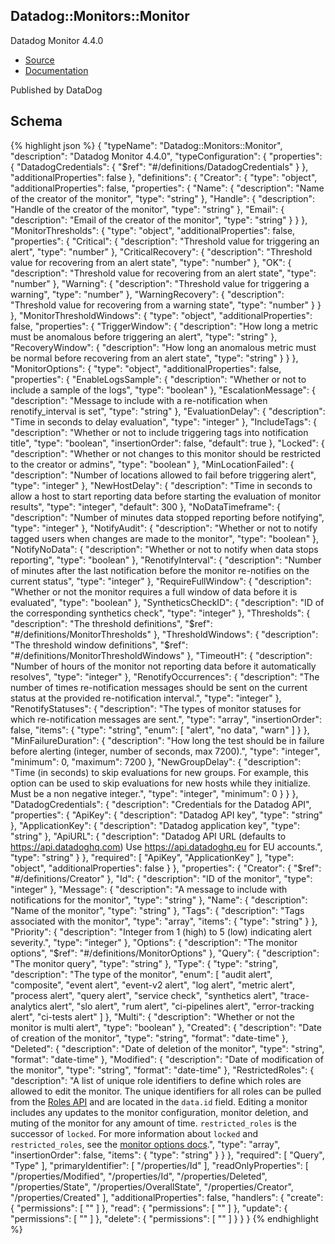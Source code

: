 
## Datadog::Monitors::Monitor

Datadog Monitor 4.4.0

- [Source]() 
- [Documentation]()

Published by DataDog

## Schema
{% highlight json %}
{
    "typeName": "Datadog::Monitors::Monitor",
    "description": "Datadog Monitor 4.4.0",
    "typeConfiguration": {
        "properties": {
            "DatadogCredentials": {
                "$ref": "#/definitions/DatadogCredentials"
            }
        },
        "additionalProperties": false
    },
    "definitions": {
        "Creator": {
            "type": "object",
            "additionalProperties": false,
            "properties": {
                "Name": {
                    "description": "Name of the creator of the monitor",
                    "type": "string"
                },
                "Handle": {
                    "description": "Handle of the creator of the monitor",
                    "type": "string"
                },
                "Email": {
                    "description": "Email of the creator of the monitor",
                    "type": "string"
                }
            }
        },
        "MonitorThresholds": {
            "type": "object",
            "additionalProperties": false,
            "properties": {
                "Critical": {
                    "description": "Threshold value for triggering an alert",
                    "type": "number"
                },
                "CriticalRecovery": {
                    "description": "Threshold value for recovering from an alert state",
                    "type": "number"
                },
                "OK": {
                    "description": "Threshold value for recovering from an alert state",
                    "type": "number"
                },
                "Warning": {
                    "description": "Threshold value for triggering a warning",
                    "type": "number"
                },
                "WarningRecovery": {
                    "description": "Threshold value for recovering from a warning state",
                    "type": "number"
                }
            }
        },
        "MonitorThresholdWindows": {
            "type": "object",
            "additionalProperties": false,
            "properties": {
                "TriggerWindow": {
                    "description": "How long a metric must be anomalous before triggering an alert",
                    "type": "string"
                },
                "RecoveryWindow": {
                    "description": "How long an anomalous metric must be normal before recovering from an alert state",
                    "type": "string"
                }
            }
        },
        "MonitorOptions": {
            "type": "object",
            "additionalProperties": false,
            "properties": {
                "EnableLogsSample": {
                    "description": "Whether or not to include a sample of the logs",
                    "type": "boolean"
                },
                "EscalationMessage": {
                    "description": "Message to include with a re-notification when renotify_interval is set",
                    "type": "string"
                },
                "EvaluationDelay": {
                    "description": "Time in seconds to delay evaluation",
                    "type": "integer"
                },
                "IncludeTags": {
                    "description": "Whether or not to include triggering tags into notification title",
                    "type": "boolean",
                    "insertionOrder": false,
                    "default": true
                },
                "Locked": {
                    "description": "Whether or not changes to this monitor should be restricted to the creator or admins",
                    "type": "boolean"
                },
                "MinLocationFailed": {
                    "description": "Number of locations allowed to fail before triggering alert",
                    "type": "integer"
                },
                "NewHostDelay": {
                    "description": "Time in seconds to allow a host to start reporting data before starting the evaluation of monitor results",
                    "type": "integer",
                    "default": 300
                },
                "NoDataTimeframe": {
                    "description": "Number of minutes data stopped reporting before notifying",
                    "type": "integer"
                },
                "NotifyAudit": {
                    "description": "Whether or not to notify tagged users when changes are made to the monitor",
                    "type": "boolean"
                },
                "NotifyNoData": {
                    "description": "Whether or not to notify when data stops reporting",
                    "type": "boolean"
                },
                "RenotifyInterval": {
                    "description": "Number of minutes after the last notification before the monitor re-notifies on the current status",
                    "type": "integer"
                },
                "RequireFullWindow": {
                    "description": "Whether or not the monitor requires a full window of data before it is evaluated",
                    "type": "boolean"
                },
                "SyntheticsCheckID": {
                    "description": "ID of the corresponding synthetics check",
                    "type": "integer"
                },
                "Thresholds": {
                    "description": "The threshold definitions",
                    "$ref": "#/definitions/MonitorThresholds"
                },
                "ThresholdWindows": {
                    "description": "The threshold window definitions",
                    "$ref": "#/definitions/MonitorThresholdWindows"
                },
                "TimeoutH": {
                    "description": "Number of hours of the monitor not reporting data before it automatically resolves",
                    "type": "integer"
                },
                "RenotifyOccurrences": {
                    "description": "The number of times re-notification messages should be sent on the current status at the provided re-notification interval.",
                    "type": "integer"
                },
                "RenotifyStatuses": {
                    "description": "The types of monitor statuses for which re-notification messages are sent.",
                    "type": "array",
                    "insertionOrder": false,
                    "items": {
                        "type": "string",
                        "enum": [
                            "alert",
                            "no data",
                            "warn"
                        ]
                    }
                },
                "MinFailureDuration": {
                    "description": "How long the test should be in failure before alerting (integer, number of seconds, max 7200).",
                    "type": "integer",
                    "minimum": 0,
                    "maximum": 7200
                },
                "NewGroupDelay": {
                    "description": "Time (in seconds) to skip evaluations for new groups. For example, this option can be used to skip evaluations for new hosts while they initialize. Must be a non negative integer.",
                    "type": "integer",
                    "minimum": 0
                }
            }
        },
        "DatadogCredentials": {
            "description": "Credentials for the Datadog API",
            "properties": {
                "ApiKey": {
                    "description": "Datadog API key",
                    "type": "string"
                },
                "ApplicationKey": {
                    "description": "Datadog application key",
                    "type": "string"
                },
                "ApiURL": {
                    "description": "Datadog API URL (defaults to https://api.datadoghq.com) Use https://api.datadoghq.eu for EU accounts.",
                    "type": "string"
                }
            },
            "required": [
                "ApiKey",
                "ApplicationKey"
            ],
            "type": "object",
            "additionalProperties": false
        }
    },
    "properties": {
        "Creator": {
            "$ref": "#/definitions/Creator"
        },
        "Id": {
            "description": "ID of the monitor",
            "type": "integer"
        },
        "Message": {
            "description": "A message to include with notifications for the monitor",
            "type": "string"
        },
        "Name": {
            "description": "Name of the monitor",
            "type": "string"
        },
        "Tags": {
            "description": "Tags associated with the monitor",
            "type": "array",
            "items": {
                "type": "string"
            }
        },
        "Priority": {
            "description": "Integer from 1 (high) to 5 (low) indicating alert severity.",
            "type": "integer"
        },
        "Options": {
            "description": "The monitor options",
            "$ref": "#/definitions/MonitorOptions"
        },
        "Query": {
            "description": "The monitor query",
            "type": "string"
        },
        "Type": {
            "type": "string",
            "description": "The type of the monitor",
            "enum": [
                "audit alert",
                "composite",
                "event alert",
                "event-v2 alert",
                "log alert",
                "metric alert",
                "process alert",
                "query alert",
                "service check",
                "synthetics alert",
                "trace-analytics alert",
                "slo alert",
                "rum alert",
                "ci-pipelines alert",
                "error-tracking alert",
                "ci-tests alert"
            ]
        },
        "Multi": {
            "description": "Whether or not the monitor is multi alert",
            "type": "boolean"
        },
        "Created": {
            "description": "Date of creation of the monitor",
            "type": "string",
            "format": "date-time"
        },
        "Deleted": {
            "description": "Date of deletion of the monitor",
            "type": "string",
            "format": "date-time"
        },
        "Modified": {
            "description": "Date of modification of the monitor",
            "type": "string",
            "format": "date-time"
        },
        "RestrictedRoles": {
            "description": "A list of unique role identifiers to define which roles are allowed to edit the monitor. The unique identifiers for all roles can be pulled from the [Roles API](https://docs.datadoghq.com/api/latest/roles/#list-roles) and are located in the `data.id` field. Editing a monitor includes any updates to the monitor configuration, monitor deletion, and muting of the monitor for any amount of time. `restricted_roles` is the successor of `locked`. For more information about `locked` and `restricted_roles`, see the [monitor options docs](https://docs.datadoghq.com/monitors/guide/monitor_api_options/#permissions-options).",
            "type": "array",
            "insertionOrder": false,
            "items": {
                "type": "string"
            }
        }
    },
    "required": [
        "Query",
        "Type"
    ],
    "primaryIdentifier": [
        "/properties/Id"
    ],
    "readOnlyProperties": [
        "/properties/Modified",
        "/properties/Id",
        "/properties/Deleted",
        "/properties/State",
        "/properties/OverallState",
        "/properties/Creator",
        "/properties/Created"
    ],
    "additionalProperties": false,
    "handlers": {
        "create": {
            "permissions": [
                ""
            ]
        },
        "read": {
            "permissions": [
                ""
            ]
        },
        "update": {
            "permissions": [
                ""
            ]
        },
        "delete": {
            "permissions": [
                ""
            ]
        }
    }
}
{% endhighlight %}

